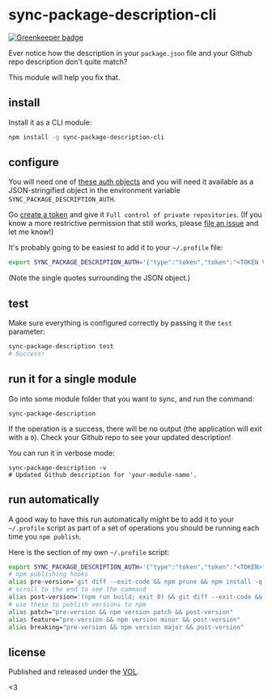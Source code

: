 # sync-package-description-cli

[![Greenkeeper badge](https://badges.greenkeeper.io/saibotsivad/sync-package-description-cli.svg)](https://greenkeeper.io/)

Ever notice how the description in your `package.json` file
and your Github repo description don't quite match?

This module will help you fix that.

## install

Install it as a CLI module:

```bash
npm install -g sync-package-description-cli
```

## configure

You will need one of
[these auth objects](https://github.com/mikedeboer/node-github#authentication)
and you will need it available as a JSON-stringified object in
the environment variable `SYNC_PACKAGE_DESCRIPTION_AUTH`.

Go [create a token](https://github.com/settings/tokens/new) and
give it `Full control of private repositories`. (If you know a
more restrictive permission that still works, please
[file an issue](https://github.com/saibotsivad/sync-package-description/issues)
and let me know!)

It's probably going to be easiest to add it to your `~/.profile` file:

```bash
export SYNC_PACKAGE_DESCRIPTION_AUTH='{"type":"token","token":"<TOKEN VALUE>"}'
```

(Note the single quotes surrounding the JSON object.)

## test

Make sure everything is configured correctly by passing it the `test` parameter:

```bash
sync-package-description test
# Success!
```

## run it for a single module

Go into some module folder that you want to sync, and run the command:

```
sync-package-description
```

If the operation is a success, there will be no output (the application will
exit with a `0`). Check your Github repo to see your updated description!

You can run it in verbose mode:

```
sync-package-description -v
# Updated Github description for 'your-module-name'.
```

## run automatically

A good way to have this run automatically might be to add it to
your `~/.profile` script as part of a set of operations you should
be running each time you `npm publish`.

Here is the section of my own `~/.profile` script:

```bash
export SYNC_PACKAGE_DESCRIPTION_AUTH='{"type":"token","token":"<TOKEN>"}'
# npm publishing hooks
alias pre-version='git diff --exit-code && npm prune && npm install -q && npm test'
# scroll to the end to see the command
alias post-version='(npm run build; exit 0) && git diff --exit-code && git push && git push --tags && npm publish && sync-package-description'
# use these to publish versions to npm
alias patch="pre-version && npm version patch && post-version"
alias feature="pre-version && npm version minor && post-version"
alias breaking="pre-version && npm version major && post-version"
```

## license

Published and released under the [VOL](http://veryopenlicense.com).

<3
